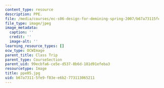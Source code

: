 ```yaml
---
content_type: resource
description: PPE.
file: /media/courses/ec-s06-design-for-demining-spring-2007/b67a73115fe9f83ee6b2773113065211_ppe05.jpg
file_type: image/jpeg
image_metadata:
  caption: ''
  credit: ''
  image-alt: ''
learning_resource_types: []
ocw_type: OCWImage
parent_title: Class Trip
parent_type: CourseSection
parent_uid: 99ecbfa6-ce5e-d537-8b6d-181d91efeba3
resourcetype: Image
title: ppe05.jpg
uid: b67a7311-5fe9-f83e-e6b2-773113065211
---
```


